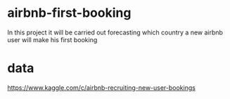 # airbnb-first-booking
In this project it will be carried out forecasting which country a new airbnb user will make his first booking

# data

https://www.kaggle.com/c/airbnb-recruiting-new-user-bookings
